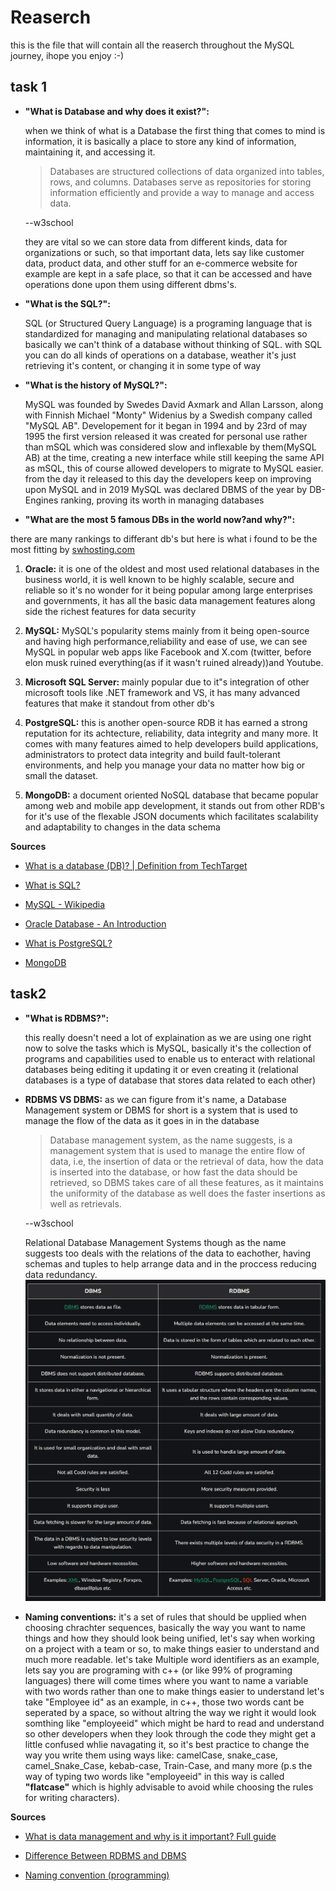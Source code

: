 # Reaserch

this is the file that will contain all the reaserch throughout the MySQL journey, ihope you enjoy :-)

## task 1

- **"What is Database and why does it exist?":**

  when we think of what is a Database the first thing that comes to mind is information, it is basically a place to store any kind of information, maintaining it, and accessing it.

  > Databases are structured collections of data organized into tables, rows, and columns. Databases serve as repositories for storing information efficiently and provide a way to manage and access data.

  --w3school

  they are vital so we can store data from different kinds, data for organizations or such, so that important data, lets say like customer data, product data, and other stuff for an e-commerce website for example are kept in a safe place, so that it can be accessed and have operations done upon them using different dbms's.

- **"What is the SQL?":**

  SQL (or Structured Query Language) is a programing language that is standardized for managing and manipulating relational databases so basically we can't think of a database without thinking of SQL. with SQL you can do all kinds of operations on a database, weather it's just retrieving it's content, or changing it in some type of way

- **"What is the history of MySQL?":**

  MySQL was founded by Swedes David Axmark and Allan Larsson, along with Finnish Michael "Monty" Widenius by a Swedish company called "MySQL AB". Developement for it began in 1994 and by 23rd of may 1995 the first version released it was created for personal use rather than mSQL which was considered slow and inflexable by them(MySQL AB) at the time, creating a new interface while still keeping the same API as mSQL, this of course allowed developers to migrate to MySQL easier. from the day it released to this day the developers keep on improving upon MySQL and in 2019 MySQL was declared DBMS of the year by DB-Engines ranking, proving its worth in managing databases

- **"What are the most 5 famous DBs in the world now?and why?":**

there are many rankings to differant db's but here is what i found to be the most fitting by [swhosting.com](https://www.swhosting.com/en/blog/the-5-most-widely-used-databases-worldwide-which-is-the-best-choice-for-my-project)

1. **Oracle:**
   it is one of the oldest and most used relational databases in the business world, it is well known to be highly scalable, secure and reliable so it's no wonder for it being popular among large enterprises and governments, it has all the basic data management features along side the richest features for data security

2. **MySQL:**
   MySQL's popularity stems mainly from it being open-source and having high performance,reliability and ease of use, we can see MySQL in popular web apps like Facebook and X.com (twitter, before elon musk ruined everything(as if it wasn't ruined already))and Youtube.

3. **Microsoft SQL Server:**
   mainly popular due to it"s integration of other microsoft tools like .NET framework and VS, it has many advanced features that make it standout from other db's

4. **PostgreSQL:**
   this is another open-source RDB it has earned a strong reputation for its achtecture, reliability, data integrity and many more. It comes with many features aimed to help developers build applications, administrators to protect data integrity and build fault-tolerant environments, and help you manage your data no matter how big or small the dataset.

5. **MongoDB:**
   a document oriented NoSQL database that became popular among web and mobile app development, it stands out from other RDB's for it's use of the flexable JSON documents which facilitates scalability and adaptability to changes in the data schema

**Sources**

- [What is a database (DB)? | Definition from TechTarget](https://www.techtarget.com/searchdatamanagement/definition/database#:~:text=Computer%20databases%20typically%20store%20aggregations,accessing%20any%20sort%20of%20data.)

- [What is SQL?](https://www.geeksforgeeks.org/what-is-sql/)

- [MySQL - Wikipedia](https://en.wikipedia.org/wiki/MySQL#:~:text=MySQL%20was%20created%20by%20a,appeared%20on%2023%20May%201995.)

- [Oracle Database - An Introduction](https://www.geeksforgeeks.org/oracle-database-an-introduction/)

- [What is PostgreSQL?](https://www.postgresql.org/about/)

- [MongoDB](https://en.wikipedia.org/wiki/MongoDB)

## task2

- **"What is RDBMS?":**

  this really doesn't need a lot of explaination as we are using one right now to solve the tasks which is MySQL, basically it's the collection of programs and capabilities used to enable us to enteract with relational databases being editing it updating it or even creating it (relational databases is a type of database that stores data related to each other)

- **RDBMS VS DBMS:**
  as we can figure from it's name, a Database Management system or DBMS for short is a system that is used to manage the flow of the data as it goes in in the database

  > Database management system, as the name suggests, is a management system that is used to manage the entire flow of data, i.e, the insertion of data or the retrieval of data, how the data is inserted into the database, or how fast the data should be retrieved, so DBMS takes care of all these features, as it maintains the uniformity of the database as well does the faster insertions as well as retrievals.

  --w3school

  Relational Database Management Systems though as the name suggests too deals with the relations of the data to eachother, having schemas and tuples to help arrange data and in the proccess reducing data redundancy.
  ![alt text](image.png)

- **Naming conventions:**
  it's a set of rules that should be upplied when choosing chrachter sequences, basically the way you want to name things and how they should look being unified, let's say when working on a project with a team or so, to make things easier to understand and much more readable.
  let's take Multiple word identifiers as an example, lets say you are programing with c++ (or like 99% of programing languages) there will come times where you want to name a variable with two words rather than one to make things easier to understand let's take "Employee id" as an example, in c++, those two words cant be seperated by a space, so without altring the way we right it would look somthing like "employeeid" which might be hard to read and understand so other developers when they look through the code they might get a little confused whlie navagating it, so it's best practice to change the way you write them using ways like: camelCase, snake_case, camel_Snake_Case, kebab-case, Train-Case, and many more (p.s the way of typing two words like "employeeid" in this way is called **"flatcase"** which is highly advisable to avoid while choosing the rules for writing characters).

**Sources**

- [What is data management and why is it important? Full guide](https://www.techtarget.com/searchdatamanagement/definition/RDBMS-relational-database-management-system)

- [Difference Between RDBMS and DBMS](http://geeksforgeeks.org/difference-between-rdbms-and-dbms/)

- [Naming convention (programming)](<https://en.wikipedia.org/wiki/Naming_convention_(programming)>)
